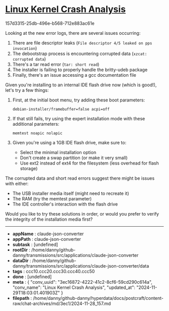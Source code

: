 # [Linux Kernel Crash Analysis](https://claude.ai/chat/3ec16872-4222-41c2-8cf6-59cd290c614a)

157d3315-25db-496e-b568-712e883ac61e

 Looking at the new error logs, there are several issues occurring:

1. There are file descriptor leaks (`File descriptor 4/5 leaked on pps invocation`)
2. The debootstrap process is encountering corrupted data (`xzcat: corrupted data`)
3. There's a tar read error (`tar: short read`)
4. The installer is failing to properly handle the britty-udeb package
5. Finally, there's an issue accessing a gcc documentation file

Given you're installing to an internal IDE flash drive now (which is good!), let's try a few things:

1. First, at the initial boot menu, try adding these boot parameters:
   ```
   debian-installer/framebuffer=false acpi=off
   ```

2. If that still fails, try using the expert installation mode with these additional parameters:
   ```
   memtest noapic nolapic
   ```

3. Given you're using a 1GB IDE flash drive, make sure to:
   - Select the minimal installation option
   - Don't create a swap partition (or make it very small)
   - Use ext2 instead of ext4 for the filesystem (less overhead for flash storage)

The corrupted data and short read errors suggest there might be issues with either:
- The USB installer media itself (might need to recreate it)
- The RAM (try the memtest parameter)
- The IDE controller's interaction with the flash drive

Would you like to try these solutions in order, or would you prefer to verify the integrity of the installation media first?

---

* **appName** : claude-json-converter
* **appPath** : claude-json-converter
* **subtask** : [undefined]
* **rootDir** : /home/danny/github-danny/transmissions/src/applications/claude-json-converter
* **dataDir** : /home/danny/github-danny/transmissions/src/applications/claude-json-converter/data
* **tags** : ccc10.ccc20.ccc30.ccc40.ccc50
* **done** : [undefined]
* **meta** : {
  "conv_uuid": "3ec16872-4222-41c2-8cf6-59cd290c614a",
  "conv_name": "Linux Kernel Crash Analysis",
  "updated_at": "2024-11-29T18:03:01.401903Z"
}
* **filepath** : /home/danny/github-danny/hyperdata/docs/postcraft/content-raw/chat-archives/md/3ec1/2024-11-28_157.md